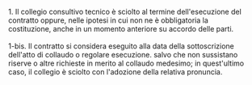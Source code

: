<ul style="list-style-type: none;">
    <li>1. Il collegio consultivo tecnico è sciolto al termine dell'esecuzione del contratto oppure, nelle ipotesi in cui non ne è obbligatoria la costituzione, anche in un momento anteriore su accordo delle parti.
    </li>
    <br>
    <li>1-bis. Il contratto si considera eseguito alla data della sottoscrizione dell'atto di collaudo o regolare esecuzione. salvo che non sussistano riserve o altre richieste in merito al collaudo medesimo; in quest'ultimo caso, il collegio è sciolto con l'adozione della relativa pronuncia.
    </li>
</ul>